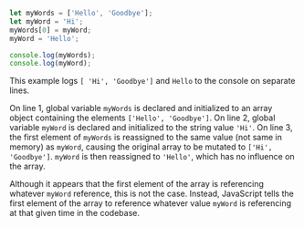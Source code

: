 ```js
let myWords = ['Hello', 'Goodbye'];
let myWord = 'Hi';
myWords[0] = myWord;
myWord = 'Hello';

console.log(myWords);
console.log(myWord);
```

This example logs `[ 'Hi', 'Goodbye']` and `Hello` to the console on separate lines.

On line 1, global variable `myWords` is declared and initialized to an array object containing the elements `['Hello', 'Goodbye']`. On line 2, global variable `myWord` is declared and initialized to the string value `'Hi'`. On line 3, the first element of `myWords` is reassigned to the same value (not same in memory) as `myWord`, causing the original array to be mutated to `['Hi', 'Goodbye']`. `myWord` is then reassigned to `'Hello'`, which has no influence on the array.

Although it appears that the first element of the array is referencing whatever `myWord` reference, this is not the case. Instead, JavaScript tells the first element of the array to reference whatever value `myWord` is referencing at that given time in the codebase.